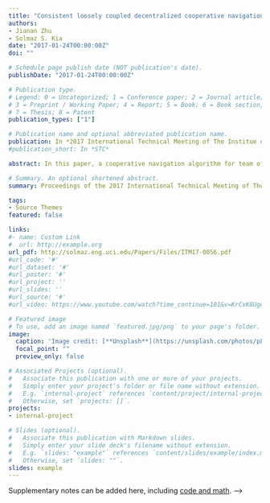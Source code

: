 ```yaml
---
title: "Consistent loosely coupled decentralized cooperative navigation for team of mobile agents"
authors:
- Jianan Zhu
- Solmaz S. Kia
date: "2017-01-24T00:00:00Z"
doi: ""

# Schedule page publish date (NOT publication's date).
publishDate: "2017-01-24T00:00:00Z"

# Publication type.
# Legend: 0 = Uncategorized; 1 = Conference paper; 2 = Journal article;
# 3 = Preprint / Working Paper; 4 = Report; 5 = Book; 6 = Book section;
# 7 = Thesis; 8 = Patent
publication_types: ["1"]

# Publication name and optional abbreviated publication name.
publication: In *2017 International Technical Meeting of The Institue of Navigation (ION ITM)*
#publication_short: In *STC*

abstract: In this paper, a cooperative navigation algorithm for team of mobile agents is presented. The proposed algorithm is a loosely coupled decentralized algorithm. The setting we consider consists of a set of mobile agents with sensing, processing and communication capabilities. In this setting each agent maintains a local filter to propagate and update its local pose estimates using selfmotion measurements and occasional external absolute measurement signals. Whenever, an agent takes a relative measurement with respect to a teammate, our proposed algorithm enables these two agents to jointly process this relative measurements to update their local estimates in a consistent manner in the absence of exact knowledge about the correlation between their local estimates. Simulations demonstrate the benefits of our proposed algorithm.

# Summary. An optional shortened abstract.
summary: Proceedings of the 2017 International Technical Meeting of The Institue of Navigation (ION ITM)

tags:
- Source Themes
featured: false

links:
#- name: Custom Link
#  url: http://example.org
url_pdf: http://solmaz.eng.uci.edu/Papers/Files/ITM17-0056.pdf
#url_code: '#'
#url_dataset: '#'
#url_poster: '#'
#url_project: ''
#url_slides: ''
#url_source: '#'
#url_video: https://www.youtube.com/watch?time_continue=101&v=KrCxK8UgeRM&feature=emb_title

# Featured image
# To use, add an image named `featured.jpg/png` to your page's folder. 
image:
  caption: 'Image credit: [**Unsplash**](https://unsplash.com/photos/pLCdAaMFLTE)'
  focal_point: ""
  preview_only: false

# Associated Projects (optional).
#   Associate this publication with one or more of your projects.
#   Simply enter your project's folder or file name without extension.
#   E.g. `internal-project` references `content/project/internal-project/index.md`.
#   Otherwise, set `projects: []`.
projects:
- internal-project

# Slides (optional).
#   Associate this publication with Markdown slides.
#   Simply enter your slide deck's filename without extension.
#   E.g. `slides: "example"` references `content/slides/example/index.md`.
#   Otherwise, set `slides: ""`.
slides: example
---
```

Supplementary notes can be added here, including [code and math](https://sourcethemes.com/academic/docs/writing-markdown-latex/). -->
